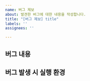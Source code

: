 ```yaml
---
name: 버그 제보
about: 발견한 버그에 대한 내용을 작성합니다.
title: "[버그 제보] title"
labels: ''
assignees: ''

---
```


## 버그 내용

## 버그 발생 시 실행 환경
